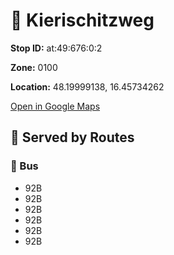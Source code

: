 # 🚉 Kierischitzweg


**Stop ID:** at:49:676:0:2

**Zone:** 0100

**Location:** 48.19999138, 16.45734262

[Open in Google Maps](https://www.google.com/maps?q=48.19999138,16.45734262)

## 🚆 Served by Routes

### 🚌 Bus
- 92B
- 92B
- 92B
- 92B
- 92B
- 92B